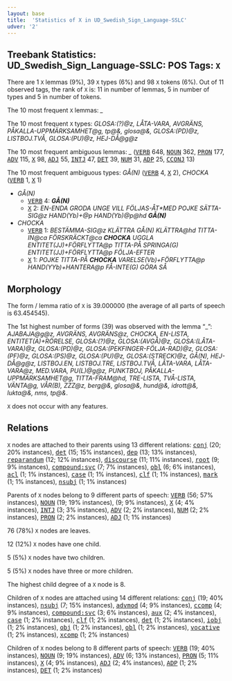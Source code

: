 ```yaml
---
layout: base
title:  'Statistics of X in UD_Swedish_Sign_Language-SSLC'
udver: '2'
---
```


## Treebank Statistics: UD_Swedish_Sign_Language-SSLC: POS Tags: `X`

There are 1 `X` lemmas (9%), 39 `X` types (6%) and 98 `X` tokens (6%).
Out of 11 observed tags, the rank of `X` is: 11 in number of lemmas, 5 in number of types and 5 in number of tokens.

The 10 most frequent `X` lemmas: <em>_</em>

The 10 most frequent `X` types:  <em>GLOSA:(?)@z, LÅTA-VARA, AVGRÄNS, PÅKALLA-UPPMÄRKSAMHET@g, tp@&, glosa@&, GLOSA:(PD)@z, LISTBOJ.TVÅ, GLOSA:(PU)@z, HEJ-DÅ@g@z</em>

The 10 most frequent ambiguous lemmas: <em>_</em> (<tt><a href="swl_sslc-pos-VERB.html">VERB</a></tt> 648, <tt><a href="swl_sslc-pos-NOUN.html">NOUN</a></tt> 362, <tt><a href="swl_sslc-pos-PRON.html">PRON</a></tt> 177, <tt><a href="swl_sslc-pos-ADV.html">ADV</a></tt> 115, <tt><a href="swl_sslc-pos-X.html">X</a></tt> 98, <tt><a href="swl_sslc-pos-ADJ.html">ADJ</a></tt> 55, <tt><a href="swl_sslc-pos-INTJ.html">INTJ</a></tt> 47, <tt><a href="swl_sslc-pos-DET.html">DET</a></tt> 39, <tt><a href="swl_sslc-pos-NUM.html">NUM</a></tt> 31, <tt><a href="swl_sslc-pos-ADP.html">ADP</a></tt> 25, <tt><a href="swl_sslc-pos-CCONJ.html">CCONJ</a></tt> 13)

The 10 most frequent ambiguous types:  <em>GÅ(N)</em> (<tt><a href="swl_sslc-pos-VERB.html">VERB</a></tt> 4, <tt><a href="swl_sslc-pos-X.html">X</a></tt> 2), <em>CHOCKA</em> (<tt><a href="swl_sslc-pos-VERB.html">VERB</a></tt> 1, <tt><a href="swl_sslc-pos-X.html">X</a></tt> 1)


* <em>GÅ(N)</em>
  * <tt><a href="swl_sslc-pos-VERB.html">VERB</a></tt> 4: <em><b>GÅ(N)</b></em>
  * <tt><a href="swl_sslc-pos-X.html">X</a></tt> 2: <em>EN-ENDA GRODA UNGE VILL FÖLJAS-ÅT*MED POJKE SÄTTA-SIG@z HAND(Yb)+@p HAND(Yb)@p@hd <b>GÅ(N)</b></em>
* <em>CHOCKA</em>
  * <tt><a href="swl_sslc-pos-VERB.html">VERB</a></tt> 1: <em>BESTÄMMA-SIG@z KLÄTTRA GÅ(N) KLÄTTRA@hd TITTA-IN@ca FÖRSKRÄCKT@ca <b>CHOCKA</b> UGGLA ENTITET(JJ)+FÖRFLYTTA@p TITTA-PÅ SPRINGA(G) ENTITET(JJ)+FÖRFLYTTA@p FÖLJA-EFTER</em>
  * <tt><a href="swl_sslc-pos-X.html">X</a></tt> 1: <em>POJKE TITTA-PÅ <b>CHOCKA</b> VARELSE(Vb)+FÖRFLYTTA@p HAND(YYb)+HANTERA@p FÅ-INTE(G) GÖRA SÅ</em>

## Morphology

The form / lemma ratio of `X` is 39.000000 (the average of all parts of speech is 63.454545).

The 1st highest number of forms (39) was observed with the lemma “_”: <em>AJABAJA@g@z, AVGRÄNS, AVGRÄNS@z, CHOCKA, EN-LISTA, ENTITET(A)+RÖRELSE, GLOSA:(?)@z, GLOSA:(AVGÅ)@z, GLOSA:(LÅTA-VARA)@z, GLOSA:(PD)@z, GLOSA:(PEKFINGER-FÖLJA-RAD)@z, GLOSA:(PF)@z, GLOSA:(PS)@z, GLOSA:(PU)@z, GLOSA:(STRECK)@z, GÅ(N), HEJ-DÅ@g@z, LISTBOJ.EN, LISTBOJ.TRE, LISTBOJ.TVÅ, LÅTA-VARA, LÅTA-VARA@z, MED.VARA, PU(L)@g@z, PUNKTBOJ, PÅKALLA-UPPMÄRKSAMHET@g, TITTA-FRAM@hd, TRE-LISTA, TVÅ-LISTA, VÄNTA@g, VÅR(B), ZZZ@z, berg@&, glosa@&, hund@&, idrott@&, lukta@&, nms, tp@&</em>.

`X` does not occur with any features.


## Relations

`X` nodes are attached to their parents using 13 different relations: <tt><a href="swl_sslc-dep-conj.html">conj</a></tt> (20; 20% instances), <tt><a href="swl_sslc-dep-det.html">det</a></tt> (15; 15% instances), <tt><a href="swl_sslc-dep-dep.html">dep</a></tt> (13; 13% instances), <tt><a href="swl_sslc-dep-reparandum.html">reparandum</a></tt> (12; 12% instances), <tt><a href="swl_sslc-dep-discourse.html">discourse</a></tt> (11; 11% instances), <tt><a href="swl_sslc-dep-root.html">root</a></tt> (9; 9% instances), <tt><a href="swl_sslc-dep-compound-svc.html">compound:svc</a></tt> (7; 7% instances), <tt><a href="swl_sslc-dep-obl.html">obl</a></tt> (6; 6% instances), <tt><a href="swl_sslc-dep-acl.html">acl</a></tt> (1; 1% instances), <tt><a href="swl_sslc-dep-case.html">case</a></tt> (1; 1% instances), <tt><a href="swl_sslc-dep-clf.html">clf</a></tt> (1; 1% instances), <tt><a href="swl_sslc-dep-mark.html">mark</a></tt> (1; 1% instances), <tt><a href="swl_sslc-dep-nsubj.html">nsubj</a></tt> (1; 1% instances)

Parents of `X` nodes belong to 9 different parts of speech: <tt><a href="swl_sslc-pos-VERB.html">VERB</a></tt> (56; 57% instances), <tt><a href="swl_sslc-pos-NOUN.html">NOUN</a></tt> (19; 19% instances),  (9; 9% instances), <tt><a href="swl_sslc-pos-X.html">X</a></tt> (4; 4% instances), <tt><a href="swl_sslc-pos-INTJ.html">INTJ</a></tt> (3; 3% instances), <tt><a href="swl_sslc-pos-ADV.html">ADV</a></tt> (2; 2% instances), <tt><a href="swl_sslc-pos-NUM.html">NUM</a></tt> (2; 2% instances), <tt><a href="swl_sslc-pos-PRON.html">PRON</a></tt> (2; 2% instances), <tt><a href="swl_sslc-pos-ADJ.html">ADJ</a></tt> (1; 1% instances)

76 (78%) `X` nodes are leaves.

12 (12%) `X` nodes have one child.

5 (5%) `X` nodes have two children.

5 (5%) `X` nodes have three or more children.

The highest child degree of a `X` node is 8.

Children of `X` nodes are attached using 14 different relations: <tt><a href="swl_sslc-dep-conj.html">conj</a></tt> (19; 40% instances), <tt><a href="swl_sslc-dep-nsubj.html">nsubj</a></tt> (7; 15% instances), <tt><a href="swl_sslc-dep-advmod.html">advmod</a></tt> (4; 9% instances), <tt><a href="swl_sslc-dep-ccomp.html">ccomp</a></tt> (4; 9% instances), <tt><a href="swl_sslc-dep-compound-svc.html">compound:svc</a></tt> (3; 6% instances), <tt><a href="swl_sslc-dep-aux.html">aux</a></tt> (2; 4% instances), <tt><a href="swl_sslc-dep-case.html">case</a></tt> (1; 2% instances), <tt><a href="swl_sslc-dep-clf.html">clf</a></tt> (1; 2% instances), <tt><a href="swl_sslc-dep-det.html">det</a></tt> (1; 2% instances), <tt><a href="swl_sslc-dep-iobj.html">iobj</a></tt> (1; 2% instances), <tt><a href="swl_sslc-dep-obj.html">obj</a></tt> (1; 2% instances), <tt><a href="swl_sslc-dep-obl.html">obl</a></tt> (1; 2% instances), <tt><a href="swl_sslc-dep-vocative.html">vocative</a></tt> (1; 2% instances), <tt><a href="swl_sslc-dep-xcomp.html">xcomp</a></tt> (1; 2% instances)

Children of `X` nodes belong to 8 different parts of speech: <tt><a href="swl_sslc-pos-VERB.html">VERB</a></tt> (19; 40% instances), <tt><a href="swl_sslc-pos-NOUN.html">NOUN</a></tt> (9; 19% instances), <tt><a href="swl_sslc-pos-ADV.html">ADV</a></tt> (6; 13% instances), <tt><a href="swl_sslc-pos-PRON.html">PRON</a></tt> (5; 11% instances), <tt><a href="swl_sslc-pos-X.html">X</a></tt> (4; 9% instances), <tt><a href="swl_sslc-pos-ADJ.html">ADJ</a></tt> (2; 4% instances), <tt><a href="swl_sslc-pos-ADP.html">ADP</a></tt> (1; 2% instances), <tt><a href="swl_sslc-pos-DET.html">DET</a></tt> (1; 2% instances)

